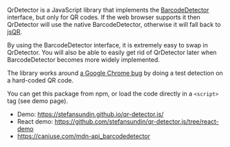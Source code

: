 QrDetector is a JavaScript library that implements the [BarcodeDetector](https://developer.mozilla.org/en-US/docs/Web/API/BarcodeDetector) interface, but only for QR codes. If the web browser supports it then QrDetector will use the native BarcodeDetector, otherwise it will fall back to [jsQR](https://www.npmjs.com/package/jsqr-es6).

By using the BarcodeDetector interface, it is extremely easy to swap in QrDetector. You will also be able to easily get rid of QrDetector later when BarcodeDetector becomes more widely implemented.

The library works around [a Google Chrome bug](https://bugs.chromium.org/p/chromium/issues/detail?id=1382442) by doing a test detection on a hard-coded QR code.

You can get this package from npm, or load the code directly in a `<script>` tag (see demo page).

- Demo: https://stefansundin.github.io/qr-detector.js/
- React demo: https://github.com/stefansundin/qr-detector.js/tree/react-demo
- https://caniuse.com/mdn-api_barcodedetector

